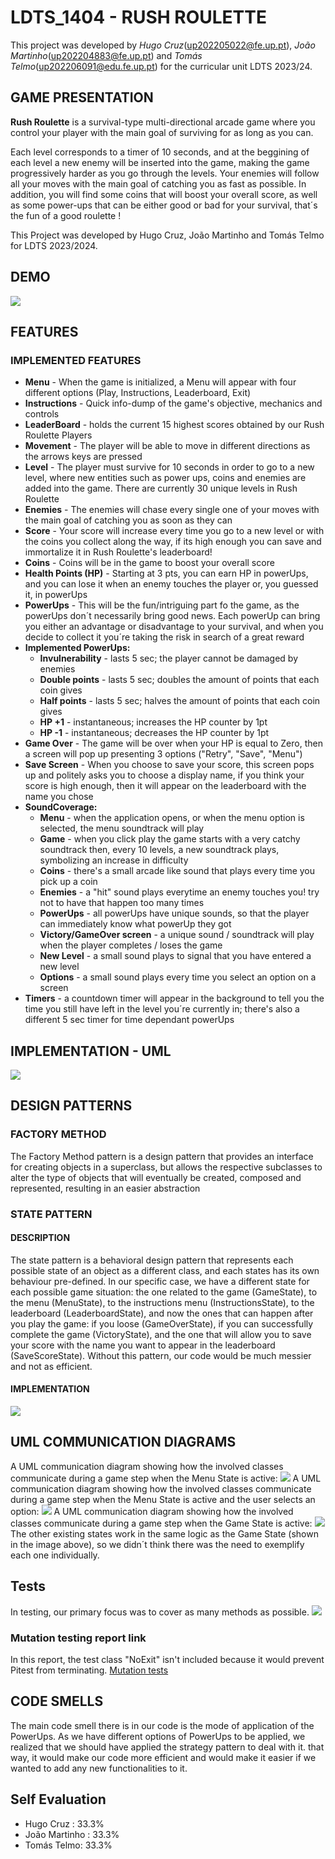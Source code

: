 # LDTS_1404 - RUSH ROULETTE

This project was developed by *Hugo Cruz*(up202205022@fe.up.pt), *João Martinho*(up202204883@fe.up.pt) and *Tomás Telmo*(up202206091@edu.fe.up.pt) for the curricular unit LDTS 2023/24.

## GAME PRESENTATION

**Rush Roulette** is a survival-type multi-directional arcade game where you control your player with the main goal of surviving for as long as you can. 

Each level corresponds to a timer of 10 seconds, and at the beggining of each level a new enemy will be inserted into the game, making the game progressively harder as you go through the levels. Your enemies will follow all your moves with the main goal of catching you as fast as possible. In addition, you will find some coins that will boost your overall score, as well as some power-ups that can be either good or bad for your survival, that´s the fun of a good roulette ! 

This Project was developed by Hugo Cruz, João Martinho and Tomás Telmo for LDTS 2023/2024.
## DEMO
![](docs/gifs/DEMO.gif)
## FEATURES
### IMPLEMENTED FEATURES
* **Menu** - When the game is initialized, a Menu will appear with four different options (Play, Instructions, Leaderboard, Exit)
* **Instructions** - Quick info-dump of the game's objective, mechanics and controls
* **LeaderBoard** - holds the current 15 highest scores obtained by our Rush Roulette Players
* **Movement** - The player will be able to move in different directions as the arrows keys are pressed
* **Level** - The player must survive for 10 seconds in order to go to a new level, where new entities such as power ups, coins and enemies are added into the game. There are currently 30 unique levels in Rush Roulette
* **Enemies** - The enemies will chase every single one of your moves with the main goal of catching you as soon as they can
* **Score** - Your score will increase every time you go to a new level or with the coins you collect along the way, if its high enough you can save and immortalize it in Rush Roulette's leaderboard!
* **Coins** - Coins will be in the game to boost your overall score
* **Health Points (HP)** - Starting at 3 pts, you can earn HP in powerUps, and you can lose it when an enemy touches the player or, you guessed it, in powerUps
* **PowerUps** - This will be the fun/intriguing part fo the game, as the powerUps don´t necessarily bring good news. Each powerUp can bring you either an advantage or disadvantage to your survival, and when you decide to collect it you´re taking the risk in search of a great reward
* **Implemented PowerUps:**
  * **Invulnerability** - lasts 5 sec; the player cannot be damaged by enemies
  * **Double points** - lasts 5 sec; doubles the amount of points that each coin gives
  * **Half points** - lasts 5 sec; halves the amount of points that each coin gives
  * **HP +1** - instantaneous; increases the HP counter by 1pt
  * **HP -1** - instantaneous; decreases the HP counter by 1pt
* **Game Over** - The game will be over when your HP is equal to Zero, then a screen will pop up presenting 3 options ("Retry", "Save", "Menu")
* **Save Screen** - When you choose to save your score, this screen pops up and politely asks you to choose a display name, if you think your score is high enough, then it will appear on the leaderboard with the name you chose
* **SoundCoverage:** 
  * **Menu** - when the application opens, or when the menu option is selected, the menu soundtrack will play 
  * **Game** - when you click play the game starts with a very catchy soundtrack then, every 10 levels, a new soundtrack plays, symbolizing an increase in difficulty
  * **Coins** - there's a small arcade like sound that plays every time you pick up a coin
  * **Enemies** - a "hit" sound plays everytime an enemy touches you! try not to have that happen too many times 
  * **PowerUps** - all powerUps have unique sounds, so that the player can immediately know what powerUp they got 
  * **Victory/GameOver screen** - a unique sound / soundtrack will play when the player completes / loses the game
  * **New Level** - a small sound plays to signal that you have entered a new level
  * **Options** - a small sound plays every time you select an option on a screen
* **Timers** - a countdown timer will appear in the background to tell you the time you still have left in the level you´re currently in; there's also a different 5 sec timer for time dependant powerUps

## IMPLEMENTATION - UML

![](docs/Images/LDTS-UML.drawio.png)

## DESIGN PATTERNS
### FACTORY METHOD
The Factory Method pattern is a design pattern that provides an interface for creating objects in a superclass, but allows the respective subclasses to alter the type of objects that will eventually be created, composed and represented, resulting in an easier abstraction


### STATE PATTERN
#### DESCRIPTION
The state pattern is a behavioral design pattern that represents each possible state of an object as a different class, and each states has its own behaviour pre-defined. In our specific case, we have a different state for each possible game situation: the one related to the game (GameState), to the menu (MenuState), to the instructions menu (InstructionsState), to the leaderboard (LeaderboardState), and now the ones that can happen after you play the game: if you loose (GameOverState), if you can successfully complete the game (VictoryState), and the one that will allow you to save your score with the name you want to appear in the leaderboard (SaveScoreState). Without this pattern, our code would be much messier and not as efficient.
#### IMPLEMENTATION
![](docs/Images/State.drawio.png )
## UML COMMUNICATION DIAGRAMS
A UML communication diagram showing how the involved classes communicate during a game step when the Menu State is active:
![](docs/Images/communication1.drawio.png)
A UML communication diagram showing how the involved classes communicate during a game step when the Menu State is active and the user selects an option:
![](docs/Images/communication2.drawio.png)
A UML communication diagram showing how the involved classes communicate during a game step when the Game State is active:
![](docs/Images/communication3.drawio.png)
The other existing states work in the same logic as the Game State (shown in the image above), so we didn´t think there was the need to exemplify each one individually.

## Tests

In testing, our primary focus was to cover as many methods as possible.
![](docs/Images/coverage.png )

### Mutation testing report link
In this report, the test class "NoExit" isn't included because it would prevent Pitest from terminating.
[Mutation tests](docs/pitest/index.html)


## CODE SMELLS
The main code smell there is in our code is the mode of application of the PowerUps. As we have different options of PowerUps to be applied, we realized that we should have applied the strategy pattern to deal with it. that way, it would make our code more efficient and would make it easier if we wanted to add any new functionalities to it. 

## Self Evaluation 

- Hugo Cruz : 33.3% 
- João Martinho : 33.3%
- Tomás Telmo: 33.3%
